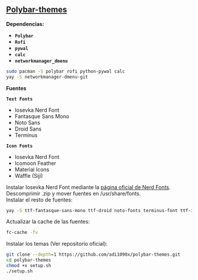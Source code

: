 <!--                 Polybar themes installation section                     -->
<h2><a href="https://github.com/adi1090x/polybar-themes">Polybar-themes</a></h2>

**Dependencias:**
- **`Polybar`**
- **`Rofi`**
- **`pywal`**
- **``calc``**
- **``networkmanager_dmenu``**

```bash
sudo pacman -S polybar rofi python-pywal calc
yay -S networkmanager-dmenu-git
```

**Fuentes**

**``Text Fonts``**
- Iosevka Nerd Font
- Fantasque Sans Mono
- Noto Sans
- Droid Sans
- Terminus

**``Icon Fonts``**
- Iosevka Nerd Font
- Icomoon Feather
- Material Icons
- Waffle (Siji)

Instalar Iosevka Nerd Font mediante la <a href="https://www.nerdfonts.com/font-downloads">página oficial de Nerd Fonts</a>. Descomprimir .zip y mover fuentes en /usr/share/fonts. <br>
Instalar el resto de fuentes:

```bash
yay -S ttf-fantasque-sans-mono ttf-droid noto-fonts terminus-font ttf-icomoon-feather ttf-material-icons-git siji-git
````

Actualizar la cache de las fuentes:

```bash
fc-cache -fv
```

Instalar los temas (Ver repositorio oficial):

```bash
git clone --depth=1 https://github.com/adi1090x/polybar-themes.git
cd polybar-themes
chmod +x setup.sh
./setup.sh
```

